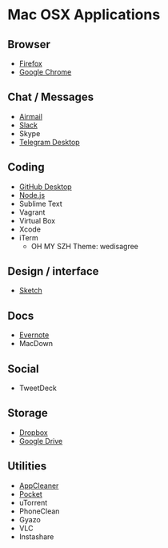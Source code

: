 # Mac OSX Applications


## Browser

* [Firefox](https://www.mozilla.org/en-US/firefox/new/)
* [Google Chrome](https://www.google.com/chrome/browser/desktop/index.html)

## Chat / Messages

* [Airmail](https://itunes.apple.com/br/app/airmail-2.5/id918858936?mt=12)
* [Slack](https://itunes.apple.com/br/app/slack/id803453959?mt=12)
* Skype
* [Telegram Desktop](https://itunes.apple.com/br/app/telegram-desktop/id946399090?mt=12)


## Coding
* [GitHub Desktop](https://desktop.github.com/)
* [Node.js](https://nodejs.org/en/)
* Sublime Text
* Vagrant
* Virtual Box
* Xcode
* iTerm
  *   OH MY SZH Theme: wedisagree


## Design / interface

* [Sketch](http://bohemiancoding.com/static/download/sketch.zip)


## Docs

* [Evernote](https://itunes.apple.com/us/app/evernote/id406056744?mt=12)
* MacDown


## Social

* TweetDeck


## Storage

* [Dropbox](https://www.dropbox.com/en/downloading?os=mac)
* [Google Drive](https://www.google.com/drive/download/)


## Utilities

* [AppCleaner](http://www.freemacsoft.net/appcleaner/)
* [Pocket](https://itunes.apple.com/app/pocket/id568494494?ls=1&mt=12)
* uTorrent
* PhoneClean
* Gyazo
* VLC
* Instashare
